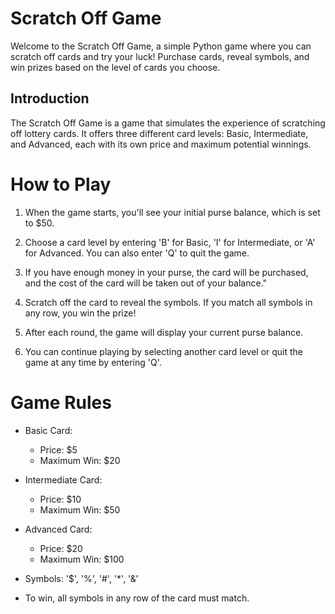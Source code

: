 # Scratch Off Game

Welcome to the Scratch Off Game, a simple Python game where you can scratch off cards and try your luck! Purchase cards, reveal symbols, and win prizes based on the level of cards you choose.


## Introduction

The Scratch Off Game is a game that simulates the experience of scratching off lottery cards. It offers three different card levels: Basic, Intermediate, and Advanced, each with its own price and maximum potential winnings.


# How to Play

1. When the game starts, you'll see your initial purse balance, which is set to $50.

2. Choose a card level by entering 'B' for Basic, 'I' for Intermediate, or 'A' for Advanced. You can also enter 'Q' to quit the game.

3. If you have enough money in your purse, the card will be purchased, and the cost of the card will be taken out of your balance."

4. Scratch off the card to reveal the symbols. If you match all symbols in any row, you win the prize!

5. After each round, the game will display your current purse balance.

6. You can continue playing by selecting another card level or quit the game at any time by entering 'Q'.



# Game Rules

- Basic Card:

  - Price: $5
  - Maximum Win: $20
    
- Intermediate Card:

  - Price: $10
  - Maximum Win: $50
    
- Advanced Card:

  - Price: $20
  - Maximum Win: $100
    
- Symbols: '$', '%', '#', '*', '&'

- To win, all symbols in any row of the card must match.
